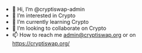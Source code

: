 - 👋 Hi, I’m @cryptiswap-admin
- 👀 I’m interested in Crypto
- 🌱 I’m currently learning Crypto
- 💞️ I’m looking to collaborate on Crypto
- 📫 How to reach me admin@cryptiswap.org or on https://cryptiswap.org/

<!---
cryptiswap-admin/cryptiswap-admin is a ✨ special ✨ repository because its `README.md` (this file) appears on your GitHub profile.
You can click the Preview link to take a look at your changes.
--->
